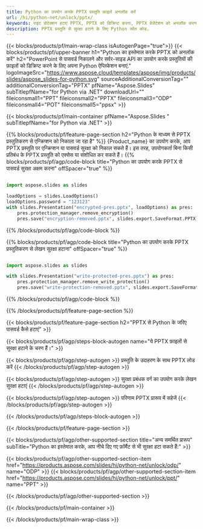 ```yaml
---
title: Python का उपयोग करके PPTX प्रस्तुति फ़ाइलें अनलॉक करें
url: /hi/python-net/unlock/pptx/
keywords: राइट प्रोटेक्शन हटाएं PPTX, PPTX को डिक्रिप्ट करना, PPTX प्रेजेंटेशन को अनलॉक करना, PPTX को अनप्रोटेक्ट करना
description: PPTX प्रस्तुति से सुरक्षा हटाने के लिए Python स्रोत कोड.
---
```


{{< blocks/products/pf/main-wrap-class isAutogenPage="true">}}
{{< blocks/products/pf/upper-banner h1="Python का इस्तेमाल करके PPTX को अनलॉक करें" h2="PowerPoint से पासवर्ड निकालने और सर्वर-साइड API का उपयोग करके प्रस्तुतियों की फ़ाइलों को डिक्रिप्ट करने के लिए अपना Python ऐप्लिकेशन बनाएं." logoImageSrc="https://www.aspose.cloud/templates/aspose/img/products/slides/aspose_slides-for-python.svg" sourceAdditionalConversionTag="" additionalConversionTag="PPTX" pfName="Aspose.Slides" subTitlepfName="for Python via .NET" downloadUrl="" fileiconsmall1="PPT" fileiconsmall2="PPTX" fileiconsmall3="ODP" fileiconsmall4="POT" fileiconsmall5="ppsx" >}}

{{< blocks/products/pf/main-container pfName="Aspose.Slides " subTitlepfName="for Python via .NET" >}}

{{% blocks/products/pf/feature-page-section  h2="Python के माध्यम से PPTX प्रस्तुतिकरण से एन्क्रिप्शन को निकाला जा रहा है" %}}
{Product_name} का उपयोग करके, आप PPTX प्रस्तुति पर एन्क्रिप्शन या पासवर्ड सुरक्षा को निकाल सकते हैं। इस तरह, उपयोगकर्ता बिना किसी प्रतिबंध के PPTX प्रस्तुति को एक्सेस या संशोधित कर सकते हैं।
{{% blocks/products/pf/agp/code-block title="Python का उपयोग करके PPTX से पासवर्ड सुरक्षा अक्षम करना" offSpacer="true" %}}

```py

import aspose.slides as slides

loadOptions = slides.LoadOptions()
loadOptions.password = "123123"
with slides.Presentation("encrypted-pres.pptx", loadOptions) as pres:
    pres.protection_manager.remove_encryption()
    pres.save("encryption-removed.pptx", slides.export.SaveFormat.PPTX)
```

{{% /blocks/products/pf/agp/code-block %}}

{{% blocks/products/pf/agp/code-block title="Python का उपयोग करके PPTX प्रस्तुतिकरण से लेखन सुरक्षा हटाना" offSpacer="true" %}}

```py

import aspose.slides as slides

with slides.Presentation("write-protected-pres.pptx") as pres:
    pres.protection_manager.remove_write_protection()
    pres.save("write-protection-removed.pptx", slides.export.SaveFormat.PPTX)

```

{{% /blocks/products/pf/agp/code-block %}}

{{% /blocks/products/pf/feature-page-section %}}

{{< blocks/products/pf/feature-page-section  h2="PPTX से Python के जरिए पासवर्ड कैसे हटाएं" >}}

{{< blocks/products/pf/agp/steps-block-autogen name="ये PPTX फ़ाइलों से सुरक्षा हटाने के चरण हैं।" >}}

{{< blocks/products/pf/agp/step-autogen >}}
प्रस्तुति के उदाहरण के साथ PPTX लोड करें
{{< /blocks/products/pf/agp/step-autogen >}}

{{< blocks/products/pf/agp/step-autogen >}}
सुरक्षा प्रबंधक वर्ग का उपयोग करके लेखन सुरक्षा हटाएं
{{< /blocks/products/pf/agp/step-autogen >}}

{{< blocks/products/pf/agp/step-autogen >}}
परिणाम PPTX प्रारूप में सहेजें
{{< /blocks/products/pf/agp/step-autogen >}}

{{< /blocks/products/pf/agp/steps-block-autogen >}}

{{< /blocks/products/pf/feature-page-section >}}

{{< blocks/products/pf/agp/other-supported-section title="अन्य समर्थित प्रारूप" subTitle="Python का इस्तेमाल करके, आप नीचे दिए गए फ़ॉर्मैट से भी सुरक्षा हटा सकते हैं:" >}}

{{< blocks/products/pf/agp/other-supported-section-item href="https://products.aspose.com/slides/hi/python-net/unlock/odp/" name="ODP" >}}
{{< blocks/products/pf/agp/other-supported-section-item href="https://products.aspose.com/slides/hi/python-net/unlock/ppt/" name="PPT" >}}


{{< /blocks/products/pf/agp/other-supported-section >}}

{{< /blocks/products/pf/main-container >}}
    
{{< /blocks/products/pf/main-wrap-class >}}